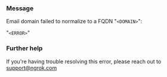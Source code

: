 
### Message
Email domain failed to normalize to a FQDN "<code>&lt;DOMAIN&gt;</code>":

"<code>&lt;ERROR&gt;</code>"

### Further help
If you're having trouble resolving this error, please reach out to [support@ngrok.com](mailto:support@ngrok.com?subject=Help%20with%20ERR_NGROK_5513)

